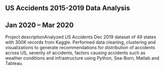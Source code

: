 ## US Accidents 2015-2019 Data Analysis
## Jan 2020 – Mar 2020

Project descriptionAnalyzed US Accidents Dec 2019 dataset of 49 states with 300K records from Kaggle. Performed data cleaning, 
clustering and visualizations to generate recommendations for distribution of accidents across US, severity of accidents, 
factors causing accidents such as weather conditions and infrastructure using Python, Sea-Born, Matlab and Tableau.
